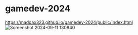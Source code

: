 # gamedev-2024


https://maddax323.github.io/gamedev-2024/public/index.html
![Screenshot 2024-09-11 130840](https://github.com/user-attachments/assets/966f3f26-2d07-49e1-b147-daad05873ed8)
